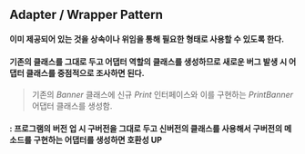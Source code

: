 ## Adapter / Wrapper Pattern
#### 이미 제공되어 있는 것을 상속이나 위임을 통해 필요한 형태로 사용할 수 있도록 한다.
#### 기존의 클래스를 그대로 두고 어댑터 역할의 클래스를 생성하므로 새로운 버그 발생 시 어댑터 클래스를 중점적으로 조사하면 된다.

> 기존의 *Banner* 클래스에 신규 *Print* 인터페이스와 이를 구현하는 *PrintBanner* 어댑터 클래스를 생성함.  

#### : 프로그램의 버전 업 시 구버전을 그대로 두고 신버전의 클래스를 사용해서 구버전의 메소드를 구현하는 어댑터를 생성하면 호환성 UP